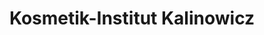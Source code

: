 ---
title: "Kosmetik-Institut Kalinowicz"
url: /schwetzingen/kosmetik-institut-kalinowicz/
shop: Kosmetik
---